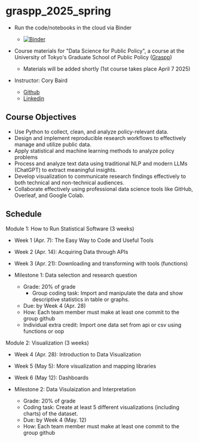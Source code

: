 # graspp_2025_spring

- Run the code/notebooks in the cloud via Binder
  - [![Binder](https://mybinder.org/badge_logo.svg)](https://mybinder.org/v2/gh/Data-Science-Public-Policy/graspp_2025_spring/HEAD)

- Course materials for "Data Science for Public Policy", a course at the University of Tokyo's Graduate School of Public Policy ([Graspp](https://www.pp.u-tokyo.ac.jp/en/))
  - Materials will be added shortly (1st course takes place April 7 2025)
- Instructor: Cory Baird
  - [Github](http://github.com/corybaird)
  - [Linkedin](https://www.linkedin.com/in/cory-baird-mn/)

## Course Objectives

- Use Python to collect, clean, and analyze policy-relevant data.
- Design and implement reproducible research workflows to effectively manage and utilize public data.
- Apply statistical and machine learning methods to analyze policy problems 
- Process and analyze text data using traditional NLP and modern LLMs (ChatGPT) to extract meaningful insights.
- Develop visualization to communicate research findings effectively to both technical and non-technical audiences.
- Collaborate effectively using professional data science tools like GitHub, Overleaf, and Google Colab.

## Schedule

Module 1: How to Run Statistical Software (3 weeks)
- Week 1 (Apr. 7): The Easy Way to Code and Useful Tools
- Week 2 (Apr. 14): Acquiring Data through APIs
- Week 3 (Apr. 21): Downloading and transforming with tools (functions)

- Milestone 1: Data selection and research question
  - Grade: 20% of grade
    - Group coding task: Import and manipulate the data and show descriptive statistics in table or graphs.
  - Due: by Week 4 (Apr. 28)
  - How: Each team member must make at least one commit to the group github
  - Individual extra credit: Import one data set from api or csv using functions or oop

Module 2: Visualization (3 weeks)
- Week 4 (Apr. 28): Introduction to Data Visualization 
- Week 5 (May 5): More visualization and mapping libraries
- Week 6 (May 12): Dashboards

- Milestone 2: Data Visulaization and Interpretation
  - Grade: 20% of grade
  - Coding task: Create at least 5 different visualizations (including charts) of the dataset.
  - Due: by Week 4 (May. 12)
  - How: Each team member must make at least one commit to the group github



